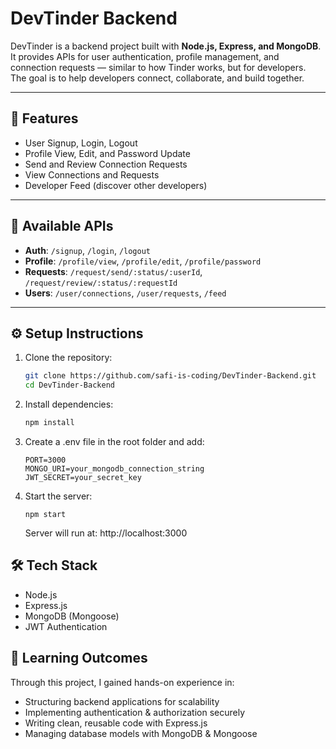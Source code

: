 # DevTinder Backend

DevTinder is a backend project built with **Node.js, Express, and MongoDB**.  
It provides APIs for user authentication, profile management, and connection requests — similar to how Tinder works, but for developers.  
The goal is to help developers connect, collaborate, and build together.

---

## 🚀 Features
- User Signup, Login, Logout
- Profile View, Edit, and Password Update
- Send and Review Connection Requests
- View Connections and Requests
- Developer Feed (discover other developers)

---

## 🔑 Available APIs
- **Auth**: `/signup`, `/login`, `/logout`  
- **Profile**: `/profile/view`, `/profile/edit`, `/profile/password`  
- **Requests**: `/request/send/:status/:userId`, `/request/review/:status/:requestId`  
- **Users**: `/user/connections`, `/user/requests`, `/feed`

---

## ⚙️ Setup Instructions

1. Clone the repository:
   ```bash
   git clone https://github.com/safi-is-coding/DevTinder-Backend.git
   cd DevTinder-Backend
   ```

2. Install dependencies:

    ```bash
    npm install
    ```
    
3. Create a .env file in the root folder and add:

    ```
    PORT=3000
    MONGO_URI=your_mongodb_connection_string
    JWT_SECRET=your_secret_key
    ```

4. Start the server:

    ```
    npm start
    ```
    Server will run at: http://localhost:3000

## 🛠 Tech Stack
- Node.js
- Express.js
- MongoDB (Mongoose)
- JWT Authentication

## 🎯 Learning Outcomes

Through this project, I gained hands-on experience in:

- Structuring backend applications for scalability
- Implementing authentication & authorization securely
- Writing clean, reusable code with Express.js
- Managing database models with MongoDB & Mongoose